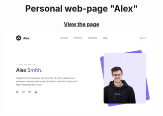 <h1 align="center">Personal web-page "Alex"</h1>
<h3 align="center"><a href="https://marina-frontend.github.io/alex/">View the page</a></h3>
<p align="center"><img src="mainscreenAlex.jpg" alt="main screen" style="width: 500px"></p>

